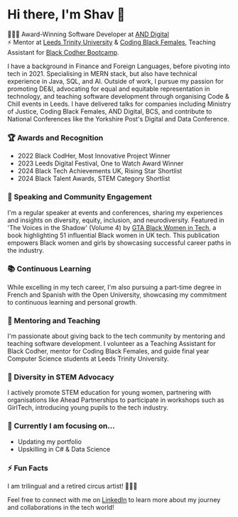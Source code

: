 # Hi there, I'm Shav 👋

👩🏾‍💻 Award-Winning Software Developer at [AND Digital](https://www.and.digital) <br />
⚡ Mentor at [Leeds Trinity University](https://www.leedstrinity.ac.uk/) & [Coding Black Females](https://codingblackfemales.com/), Teaching Assistant for [Black Codher Bootcamp](https://blackcodher.com/).

I have a background in Finance and Foreign Languages, before pivoting into tech in 2021. Specialising in MERN stack, but also have technical experience in Java, SQL, and AI. Outside of work, I pursue my passion for promoting DE&I, advocating for equal and equitable representation in technology, and teaching software development through organising Code & Chill events in Leeds. 
I have delivered talks for companies including Ministry of Justice, Coding Black Females, AND Digital, BCS, and contribute to National Conferences like the Yorkshire Post's Digital and Data Conference.

### 🏆 Awards and Recognition

- 2022 Black CodHer, Most Innovative Project Winner <br />
- 2023 Leeds Digital Festival, One to Watch Award Winner <br />
- 2024 Black Tech Achievements UK, Rising Star Shortlist <br />
- 2024 Black Talent Awards, STEM Category Shortlist <br />

### 🎤 Speaking and Community Engagement

I'm a regular speaker at events and conferences, sharing my experiences and insights on diversity, equity, inclusion, and neurodiversity.
Featured in 'The Voices in the Shadow' (Volume 4) by [GTA Black Women in Tech](https://theblackwomenintech.com/the-voices-in-the-shadow-4/), a book highlighting 51 influential Black women in UK tech. This publication empowers Black women and girls by showcasing successful career paths in the industry.

### 📚 Continuous Learning

While excelling in my tech career, I'm also pursuing a part-time degree in French and Spanish with the Open University, showcasing my commitment to continuous learning and personal growth.

### 🤝 Mentoring and Teaching

I'm passionate about giving back to the tech community by mentoring and teaching software development. I volunteer as a Teaching Assistant for Black Codher, mentor for Coding Black Females, and guide final year Computer Science students at Leeds Trinity University.

### 🌟 Diversity in STEM Advocacy

I actively promote STEM education for young women, partnering with organisations like Ahead Partnerships to participate in workshops such as GirlTech, introducing young pupils to the tech industry.

### 🔭 Currently I am focusing on...

- Updating my portfolio
- Upskilling in C# & Data Science

### ⚡ Fun Facts

I am trilingual and a retired circus artist! 🤸🏾‍♀️

Feel free to connect with me on [LinkedIn](https://www.linkedin.com/in/shavana-peynado/) to learn more about my journey and collaborations in the tech world!

<!--
**sxpydo/sxpydo** is a ✨ _special_ ✨ repository because its `README.md` (this file) appears on your GitHub profile.

Here are some ideas to get you started:

- 🔭 I’m currently working on ...
- 🌱 I’m currently learning ...
- 👯 I’m looking to collaborate on ...
- 🤔 I’m looking for help with ...
- 💬 Ask me about ...
- 📫 How to reach me: ...
- 😄 Pronouns: ...
- ⚡ Fun fact: ...
-->
